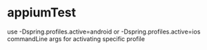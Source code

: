 # appiumTest
use -Dspring.profiles.active=android or -Dspring.profiles.active=ios commandLine args for activating specific profile
